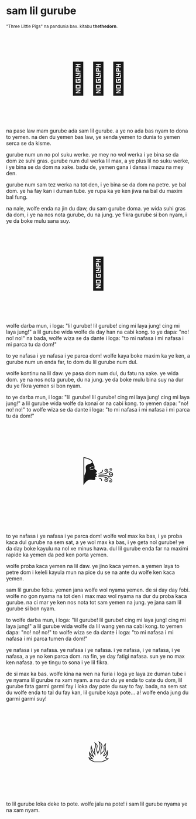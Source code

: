 # sam lil gurube

<small>"Three Little Pigs" na pandunia bax. kitabu **thethedorn**.</small>

<p style="font-size:6em;text-align:center;">🐷🐷🐷</p>

na pase law mam gurube ada sam lil gurube. a ye no ada bas nyam to
dona to yemen. na den du yemen bas law, ye senda yemen to dunia to
yemen serca se da kisme.

gurube num un no pol suku werke. ye mey no wol werka i ye bina se
da dom ze suhi gras. gurube num dul werka lil max, a ye plus lil no
suku werke, i ye bina se da dom na xake. badu de, yemen gana i dansa
i mazu na mey den.

gurube num sam tez werka na tot den, i ye bina se da dom na petre. ye
bal dom. ye ha fay kan i duman tube. ye rupa ka ye ken jiwa na bal
du maxim bal fung.

na nale, wolfe enda na jin du daw, du sam gurube doma. ye wida suhi
gras da dom, i ye na nos nota gurube, du na jung. ye fikra gurube si
bon nyam, i ye da boke mulu sana suy.

<p style="font-size:6em;text-align:center;">🐺</p>

wolfe darba mun, i loga: "lil gurube! lil gurube! cing mi laya jung!
cing mi laya jung!" a lil gurube wida wolfe da day han na cabi kong.
to ye dapa: "no! no! no!" na bada, wolfe wiza se da dante i loga:
"to mi nafasa i mi nafasa i mi parca tu da dom!"

to ye nafasa i ye nafasa i ye parca dom! wolfe kaya boke maxim ka ye
ken, a gurube num un enda far, to dom du lil gurube num dul.

wolfe kontinu na lil daw. ye pasa dom num dul, du fatu na xake. ye
wida dom. ye na nos nota gurube, du na jung. ye da boke mulu bina suy
na dur du ye fikra yemen si bon nyam.

to ye darba mun, i loga: "lil gurube! lil gurube! cing mi laya jung!
cing mi laya jung!" a lil gurube wida wolfe da konai or na cabi kong.
to yemen dapa: "no! no! no!" to wolfe wiza se da dante i loga: "to
mi nafasa i mi nafasa i mi parca tu da dom!"

<p style="font-size:6em;text-align:center;">🌬️</p>

to ye nafasa i ye nafasa i ye parca dom! wolfe wol max ka bas, i ye
proba kaca dul gurube na sem sat, a ye wol max ka bas, i ye geta nol
gurube! ye da day boke kayulu na nol xe minus hawa. dul lil gurube
enda far na maximi rapide ka yemen da ped ken porta yemen.

wolfe proba kaca yemen na lil daw. ye jino kaca yemen. a yemen laya
to petre dom i keleli kayula mun na pice du se na ante du wolfe ken
kaca yemen.

sam lil gurube fobu. yemen jana wolfe wol nyama yemen. de si day day
fobi. wolfe no gon nyama na tot den i max max wol nyama na dur du
proba kaca gurube. na ci mar ye ken nos nota tot sam yemen na jung.
ye jana sam lil gurube si bon nyam.

to wolfe darba mun, i loga: "lil gurube! lil gurube! cing mi laya
jung! cing mi laya jung!" a lil gurube wida wolfe da lil wang yen na
cabi kong. to yemen dapa: "no! no! no!" to wolfe wiza se da dante i
loga: "to mi nafasa i mi nafasa i mi parca tumen da dom!"

ye nafasa i ye nafasa. ye nafasa i ye nafasa. i ye nafasa, i ye
nafasa, i ye nafasa, a ye no ken parca dom. na fin, ye day fatigi
nafasa. sun ye no max ken nafasa. to ye tingu to sona i ye lil
fikra.

de si max ka bas. wolfe kina na wen na furia i loga ye laya ze duman
tube i ye nyama lil gurube na xam nyam. a na dur du ye enda to cate du
dom, lil gurube fata garmi garmi fay i loka day pote du suy to fay.
bada, na sem sat du wolfe enda to tal du fay kan, lil gurube kaya
pote... a! wolfe enda jung du garmi garmi suy!

<p style="font-size:6em;text-align:center;">🔥</p>

to lil gurube loka deke to pote. wolfe jalu na pote! i sam lil gurube
nyama ye na xam nyam.

